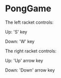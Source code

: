# PongGame

The left racket controls: 

  Up: 'S' key
  
  Down: 'W' key
  
The right racket controls:

  Up: 'Up' arrow key
  
  Down: 'Down' arrow key
